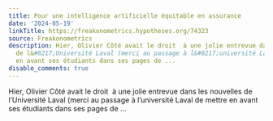 ```yaml
---
title: Pour une intelligence artificielle équitable en assurance
date: '2024-05-19'
linkTitle: https://freakonometrics.hypotheses.org/74323
source: Freakonometrics
description: Hier, Olivier Côté avait le droit  à une jolie entrevue dans les nouvelles
  de l&#8217;Université Laval (merci au passage à l&#8217;université Laval de mettre
  en avant ses étudiants dans ses pages de ...
disable_comments: true
---
```

Hier, Olivier Côté avait le droit  à une jolie entrevue dans les nouvelles de l&#8217;Université Laval (merci au passage à l&#8217;université Laval de mettre en avant ses étudiants dans ses pages de ...